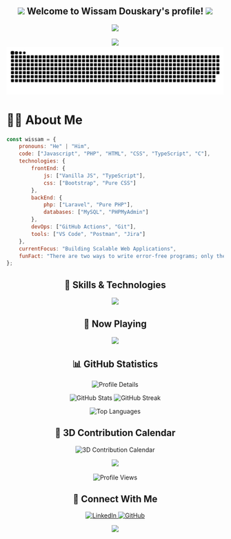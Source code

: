 <h2 align="center">
  <img src="https://media.giphy.com/media/hvRJCLFzcasrR4ia7z/giphy.gif" width="28">
  Welcome to Wissam Douskary's profile!
  <img src="https://media.giphy.com/media/hvRJCLFzcasrR4ia7z/giphy.gif" width="28">
</h2>

<p align="center">
  <img src="https://readme-typing-svg.herokuapp.com/?lines=Full%20Stack%20Web%20Developer;Always%20learning%20new%20things&font=Fira%20Code&center=true&width=440&height=45&color=f75c7e&vCenter=true&size=22">
</p>

<div align="center">
  <img src="https://raw.githubusercontent.com/TheDudeThatCode/TheDudeThatCode/master/Assets/Developer.gif" width="100">
</div>

<!-- Snake animation -->
<div align="center">
  <img src="https://raw.githubusercontent.com/platane/platane/output/github-contribution-grid-snake-dark.svg" alt="snake animation">
</div>

# 🧑‍💻 About Me

```javascript
const wissam = {
    pronouns: "He" | "Him",
    code: ["Javascript", "PHP", "HTML", "CSS", "TypeScript", "C"],
    technologies: {
        frontEnd: {
            js: ["Vanilla JS", "TypeScript"],
            css: ["Bootstrap", "Pure CSS"]
        },
        backEnd: {
            php: ["Laravel", "Pure PHP"],
            databases: ["MySQL", "PHPMyAdmin"]
        },
        devOps: ["GitHub Actions", "Git"],
        tools: ["VS Code", "Postman", "Jira"]
    },
    currentFocus: "Building Scalable Web Applications",
    funFact: "There are two ways to write error-free programs; only the third one works"
};
```

<!-- Animated Skills -->
<h2 align="center">🚀 Skills & Technologies</h2>
<p align="center">
  <img src="https://skillicons.dev/icons?i=html,css,js,ts,php,laravel,mysql,c,git,github,vscode&perline=6">
</p>

<!-- Spotify Now Playing -->
<h2 align="center">🎵 Now Playing</h2>
<p align="center">
  <img src="https://spotify-github-profile.vercel.app/api/view?uid=YOUR_SPOTIFY_ID&cover_image=true&theme=novatorem">
</p>

<!-- Stats with animations -->
<h2 align="center">📊 GitHub Statistics</h2>

<p align="center">
  <img src="https://github-profile-summary-cards.vercel.app/api/cards/profile-details?username=WissamDouskary&theme=radical" alt="Profile Details">
</p>

<p align="center">
  <img src="https://github-readme-stats.vercel.app/api?username=WissamDouskary&show_icons=true&theme=radical&count_private=true&custom_title=My%20GitHub%20Statistics" alt="GitHub Stats">
  <img src="https://github-readme-streak-stats.herokuapp.com/?user=WissamDouskary&theme=radical" alt="GitHub Streak">
</p>

<!-- Language usage animation -->
<div align="center">
  <img src="https://github-readme-stats.vercel.app/api/top-langs/?username=WissamDouskary&theme=radical&layout=compact&langs_count=8" alt="Top Languages">
</div>

<!-- 3D Contribution Calendar -->
<h2 align="center">📅 3D Contribution Calendar</h2>
<p align="center">
  <img src="./profile-3d-contrib/profile-night-rainbow.svg" alt="3D Contribution Calendar">
</p>

<!-- Animated metrics -->
<p align="center">
  <img src="https://metrics.lecoq.io/WissamDouskary?template=classic&base.header=0&base.activity=0&base.community=0&base.repositories=0&base.metadata=0&achievements=1&achievements.threshold=C&achievements.secrets=true&achievements.display=detailed&achievements.limit=0&config.timezone=Europe/Paris">
</p>

<!-- Profile views counter -->
<p align="center">
  <img src="https://komarev.com/ghpvc/?username=WissamDouskary&label=Profile%20views&color=blueviolet&style=for-the-badge" alt="Profile Views">
</p>

<!-- Connect with me -->
<h2 align="center">🤝 Connect With Me</h2>
<p align="center">
  <a href="https://www.linkedin.com/in/wissam-douskary/">
    <img src="https://raw.githubusercontent.com/rahuldkjain/github-profile-readme-generator/master/src/images/icons/Social/linked-in-alt.svg" alt="LinkedIn" height="30" width="40">
  </a>
  <a href="https://github.com/WissamDouskary">
    <img src="https://raw.githubusercontent.com/rahuldkjain/github-profile-readme-generator/master/src/images/icons/Social/github.svg" alt="GitHub" height="30" width="40">
  </a>
</p>

<!-- Footer -->
<p align="center">
  <img src="https://capsule-render.vercel.app/api?type=waving&color=gradient&height=100&section=footer">
</p>
